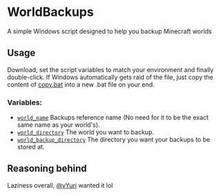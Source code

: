 # WorldBackups
A simple Windows script designed to help you backup Minecraft worlds

## Usage

Download, set the script variables to match your environment and finally double-click. If Windows automatically gets raid of the file, just copy the content of [copy.bat](https://github.com/BGMP/WorldBackups/blob/master/copy.bat) into a new .bat file on your end.

### Variables:

* [`world_name`](https://github.com/BGMP/WorldBackups/blob/10cb71e1030d549c5745b3cd58fb33d8f3456e40/copy.bat#L8) Backups reference name (No need for it to be the exact same name as your world's).
* [`world_directory`](https://github.com/BGMP/WorldBackups/blob/10cb71e1030d549c5745b3cd58fb33d8f3456e40/copy.bat#L9) The world you want to backup.
* [`world_backup_directory`](https://github.com/BGMP/WorldBackups/blob/10cb71e1030d549c5745b3cd58fb33d8f3456e40/copy.bat#L10) The directory you want your backups to be stored at.

## Reasoning behind

Laziness overall, [@vYuri](https://github.com/vYuri) wanted it lol

